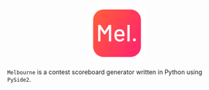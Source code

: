 <p align="center">
    <img width="128" height="128" src="/logo/logo_128.png?raw=true">
</p>

`Melbourne` is a contest scoreboard generator written in Python using `PySide2`.